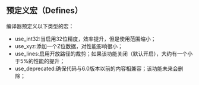 ## 预定义宏（Defines）
编译器预定义以下类型的宏：
- use_int32:当启用32位精度，效率提升，但是使用范围缩小；
- use_xyz:添加一个Z位数据，对性能影响很小；
- use_lines:启用开放路径的裁剪；如果该功能关闭（默认开启），大约有一个小于5%的性能的提升；
- use_deprecated:确保代码与6.0版本以前的内容相兼容；该功能未来会删除；